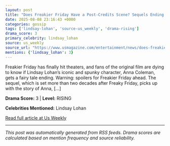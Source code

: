```yaml
---
layout: post
title: "Does Freakier Friday Have a Post-Credits Scene? Sequels Ending Explained"
date: 2025-08-08 23:16:43 +0000
categories: gossip
tags: ['lindsay-lohan', 'source-us_weekly', 'drama-rising']
drama_score: 3
primary_celebrity: lindsay_lohan
source: us_weekly
source_url: "https://www.usmagazine.com/entertainment/news/does-freakier-friday-have-a-post-credits-scene-sequels-ending-explained/"
mentions: {'lindsay_lohan': 3}
---
```


Freakier Friday has finally hit theaters, and fans of the original film are dying to know if Lindsay Lohan’s iconic and spunky character, Anna Coleman, gets a fairy tale ending. Warning: spoilers for Freakier Friday ahead. The sequel, which is set more than two decades after Freaky Friday, picks up with the story of Anna, […]

**Drama Score:** 3 | **Level:** RISING

**Celebrities Mentioned:** Lindsay Lohan

[Read full article at Us Weekly](https://www.usmagazine.com/entertainment/news/does-freakier-friday-have-a-post-credits-scene-sequels-ending-explained/)

---
*This post was automatically generated from RSS feeds. Drama scores are calculated based on mention frequency and source reliability.*
